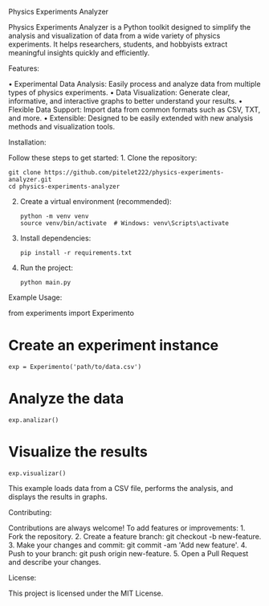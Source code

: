 
Physics Experiments Analyzer

Physics Experiments Analyzer is a Python toolkit designed to simplify the analysis and visualization of data from a wide variety of physics experiments. It helps researchers, students, and hobbyists extract meaningful insights quickly and efficiently.

Features:

•	Experimental Data Analysis: Easily process and analyze data from multiple types of physics experiments.
•	Data Visualization: Generate clear, informative, and interactive graphs to better understand your results.
•	Flexible Data Support: Import data from common formats such as CSV, TXT, and more.
•	Extensible: Designed to be easily extended with new analysis methods and visualization tools.

Installation:

Follow these steps to get started:
	1.	Clone the repository:

	git clone https://github.com/pitelet222/physics-experiments-analyzer.git
	cd physics-experiments-analyzer

2.	Create a virtual environment (recommended):

		python -m venv venv
		source venv/bin/activate  # Windows: venv\Scripts\activate

	
3.	Install dependencies:

		pip install -r requirements.txt

	
4.	Run the project:

		python main.py

Example Usage:

from experiments import Experimento

# Create an experiment instance
	exp = Experimento('path/to/data.csv')

# Analyze the data
	exp.analizar()

# Visualize the results
	exp.visualizar()

This example loads data from a CSV file, performs the analysis, and displays the results in graphs.

Contributing:

Contributions are always welcome! To add features or improvements:
	1.	Fork the repository.
	2.	Create a feature branch: git checkout -b new-feature.
	3.	Make your changes and commit: git commit -am 'Add new feature'.
	4.	Push to your branch: git push origin new-feature.
	5.	Open a Pull Request and describe your changes.

License:

This project is licensed under the MIT License.
